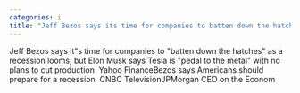 ```yaml
---
categories: i
title: "Jeff Bezos says its time for companies to batten down the hatches as a recession looms but Elon Musk says Tesla is pedal to the metal with no plans to cut production  Yahoo Finance"
---
```

Jeff Bezos says it"s time for companies to "batten down the hatches" as a recession looms, but Elon Musk says Tesla is "pedal to the metal" with no plans to cut production&nbsp;&nbsp;Yahoo FinanceBezos says Americans should prepare for a recession&nbsp;&nbsp;CNBC TelevisionJPMorgan CEO on the Econom